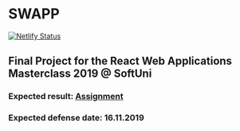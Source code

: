 # SWAPP
[![Netlify Status](https://api.netlify.com/api/v1/badges/73c1e26c-b40d-4813-b677-062db53d6bd8/deploy-status)](https://app.netlify.com/sites/priceless-noether-b0073f/deploys)

## Final Project for the React Web Applications Masterclass 2019 @ SoftUni

### Expected result: [Assignment](https://softuni.bg/downloads/svn/ReactWebApplications/trunk/October%202019/1.React-Advanced/Course%20Project%20Assignment.pdf)

### Expected defense date: 16.11.2019
